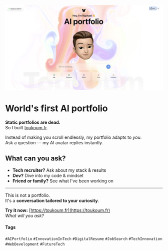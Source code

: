 

![image](assets/readme-photo.png)
 
# World's first AI portfolio

**Static portfolios are dead.**  
So I built [toukoum.fr](https://toukoum.fr).

Instead of making you scroll endlessly, my portfolio adapts to *you*.  
Ask a question — my AI avatar replies instantly.

## What can you ask?

- **Tech recruiter?** Ask about my stack & results  
- **Dev?** Dive into my code & mindset  
- **Friend or family?** See what I've been working on  

---

This is not a portfolio.  
It's a **conversation tailored to your curiosity**.

**Try it now:** [https://toukoum.fr](https://toukoum.fr)  
*What will you ask?*

#### Tags

`#AIPortfolio` `#InnovationInTech` `#DigitalResume` `#JobSearch` `#TechInnovation` `#WebDevelopment` `#FutureTech`
